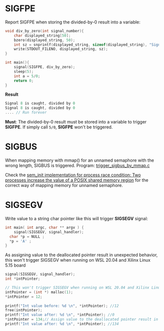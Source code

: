 # SIGFPE
Report SIGFPE when storing the divided-by-0 result into a variable:

```c
void div_by_zero(int signal_number){
	char displayed_string[50];
	bzero(displayed_string, 50);
	int sz = snprintf(displayed_string, sizeof(displayed_string), "Signal %d is caught, divided by 0\n", signal_number);
	write(STDOUT_FILENO, displayed_string, sz); 
}

int main(){ 
	signal(SIGFPE, div_by_zero);
	sleep(5);
	int a = 5/0;
	return 0;
}
```
**Result**

```c
Signal 8 is caught, divided by 0
Signal 8 is caught, divided by 0
.... // Run forever
```
**Must**: The divided-by-0 result must be stored into a variable to trigger **SIGFPE**. If simply call ``5/0``, **SIGFPE** won't be triggered.
# SIGBUS
When mapping memory with mmap() for an unnamed semaphore with the wrong length, SIGBUS is triggered. Program: [trigger_sigbus_by_mmap.c](../src/trigger_sigbus_by_mmap.c)

Check the [sem_init implementation for process race condition: Two processes increase the value of a POSIX shared memory region](https://github.com/TranPhucVinh/C/blob/master/Physical%20layer/Process/Race%20condition/2_processes_increase_a_posix_shared_mem_value_sem_init.c) for the correct way of mapping memory for unnamed semaphore.
# SIGSEGV
Write value to a string char pointer like this will trigger **SIGSEGV** signal:
```c
int main( int argc, char ** argv ) {
	signal(SIGSEGV, signal_handler);
  char *p = NULL ;
  *p = 'A' ;
}
```
As assigning value to the deallocated pointer result in unexpected behavior, this won't trigger SIGSEGV when running on WSL 20.04 and Xilinx Linux 5.15 board
```c
signal(SIGSEGV, signal_handler);
int *intPointer;

// This won't trigger SIGSEGV when running on WSL 20.04 and Xilinx Linux 5.15 board
intPointer = (int *) malloc(1);
*intPointer = 12;
	
printf("Int value before: %d \n", *intPointer); //12
free(intPointer);
printf("Int value after: %d \n", *intPointer); //0
*intPointer = 134;// Assign value to the deallocated pointer result in unexpected behavior
printf("Int value after: %d \n", *intPointer); //134
```